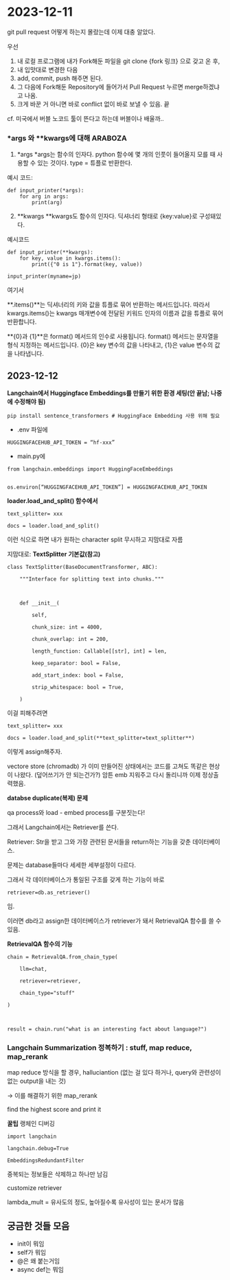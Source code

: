 # 2023-12-11

git pull request 어떻게 하는지 몰랐는데 이제 대충 알았다.

우선 
1. 내 로컬 프로그램에 내가 Fork해둔 파일을 git clone {fork 링크} 으로 갖고 온 후,
2. 내 입맛대로 변경한 다음
3. add, commit, push 해주면 된다.
4. 그 다음에 Fork해둔 Repository에 들어가서 Pull Request 누르면 merge하겠냐고 나옴.
5. 크게 바꾼 거 아니면 바로 conflict 없이 바로 보낼 수 있음.
끝

cf. 미국에서 버블 노코드 툴이 뜬다고 하는데 버블이나 배울까..


### *args 와 **kwargs에 대해 ARABOZA

1. *args
*args는 함수의 인자다.
python 함수에 몇 개의 인풋이 들어올지 모를 때 사용할 수 있는 것이다. 
type = 튜플로 반환한다.

예시 코드:
```
def input_printer(*args):
    for arg in args:
        print(arg)
```


2. **kwargs
**kwargs도 함수의 인자다.
딕셔너리 형태로 {key:value}로 구성돼있다.

예시코드
```
def input_printer(**kwargs):
    for key, value in kwargs.items():
        print({"0 is 1"}.format(key, value))

input_printer(myname=jp)
```

여기서

**.items()**는 딕셔너리의 키와 값을 튜플로 묶어 반환하는 메서드입니다. 따라서 kwargs.items()는 kwargs 매개변수에 전달된 키워드 인자의 이름과 값을 튜플로 묶어 반환합니다.

**{0}과 {1}**은 format() 메서드의 인수로 사용됩니다. format() 메서드는 문자열을 형식 지정하는 메서드입니다. {0}은 key 변수의 값을 나타내고, {1}은 value 변수의 값을 나타냅니다.




## 2023-12-12


**Langchain에서 Huggingface Embeddings를 만들기 위한 환경 세팅(안 끝남; 나중에 수정해야 됨)**

```
pip install sentence_transformers # HuggingFace Embedding 사용 위해 필요
```


- .env 파일에
```
HUGGINGFACEHUB_API_TOKEN = “hf-xxx”
```

- main.py에
```
from langchain.embeddings import HuggingFaceEmbeddings


os.environ[“HUGGINGFACEHUB_API_TOKEN”] = HUGGINGFACEHUB_API_TOKEN
```



**loader.load_and_split() 함수에서**

```
text_splitter= xxx

docs = loader.load_and_split()
```

이런 식으로 하면 내가 원하는 character split 무시하고 지맘대로 자름


지맘대로:
**TextSplitter 기본값(참고)**

```
class TextSplitter(BaseDocumentTransformer, ABC):

    """Interface for splitting text into chunks."""

  

    def __init__(

        self,

        chunk_size: int = 4000,

        chunk_overlap: int = 200,

        length_function: Callable[[str], int] = len,

        keep_separator: bool = False,

        add_start_index: bool = False,

        strip_whitespace: bool = True,

    )
```



이걸 피해주려면 
```
text_splitter= xxx

docs = loader.load_and_split(**text_splitter=text_splitter**)
```

이렇게 assign해주자.





vectore store (chromadb) 가 이미 만들어진 상태에서는 코드를 고쳐도 똑같은 현상이 나왔다. (덮어쓰기가 안 되는건가?) 암튼 emb 지워주고 다시 돌리니까 이제 정상출력했음.


**databse duplicate(복제) 문제**

qa process와 load - embed process를 구분짓는다!


그래서 Langchain에서는 Retriever를 쓴다.

Retriever: Str을 받고 그와 가장 관련된 문서들을 return하는 기능을 갖춘 데이터베이스.

문제는 database들마다 세세한 세부설정이 다르다.

그래서 각 데이터베이스가 통일된 구조를 갖게 하는 기능이 바로

```
retriever=db.as_retriever()
```
임.

이러면 db라고 assign한 데이터베이스가 retriever가 돼서 RetrievalQA 함수를 쓸 수 있음.


**RetrievalQA 함수의 기능**

```
chain = RetrievalQA.from_chain_type(

    llm=chat,

    retriever=retriever,

    chain_type="stuff"

)

  

result = chain.run("what is an interesting fact about language?")
```


### Langchain Summarization 정복하기 : stuff, map reduce, map_rerank


map reduce 방식을 할 경우, halluciantion (없는 걸 있다 하거나, query와 관련성이 없는 output을 내는 것)


→ 이를 해결하기 위한 map_rerank

find the highest score and print it


**꿀팁**
랭체인 디버깅
```
import langchain

langchain.debug=True
```



```
EmbeddingsRedundantFilter
```
중복되는 정보들은 삭제하고 하나만 남김

customize retriever


lambda_mult = 유사도의 정도, 높아질수록 유사성이 있는 문서가 많음

## 궁금한 것들 모음
- init이 뭐임
- self가 뭐임
- @은 왜 붙는거임
- async def는 뭐임